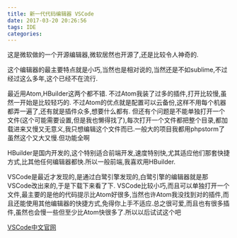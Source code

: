 ```yaml
---
title: 新一代代码编辑器 VSCode
date: 2017-03-20 20:26:56
tags: IDE
categories:
---
```

这是微软做的一个开源编辑器,微软居然也开源了,还是比较令人神奇的.

这个编辑器的最主要特点就是小巧,当然也是相对说的,当然还是不如sublime,不过经过这么多年,这个已经不在流行.

最近用Atom,HBuilder这两个都不错. 不过Atom我装了过多的插件,打开比较慢,虽然一开始是比较轻巧的.
不过Atom的优点就是配置可以云备份,这样不用每个机器都弄一遍了,还有就是插件众多,想要什么都有.
但还有个问题是不能单独打开一个文件(这个可能需要设置,但是我也懒得找了),每次打开一个文件都把整个目录,都加载进来又慢又无意义,我只想编辑这个文件而已.一般大的项目我都用phpstorm了 虽然这个又大又慢.但功能全啊

HBuilder是国内开发的,这个特别适合前端开发,速度特别快,尤其适应他们那套快捷方式,比其他任何编辑器都快.所以一般前端,我喜欢用HBuilder.

VSCode是最近才发现的,是通过白鹭引擎发现的,白鹭引擎的编辑器就是那VSCode改出来的,于是下载下来看了下.
VSCode比较小巧,而且可以单独打开一个文件,最主要的是他的代码提示比Atom好很多,当然也许Atom我没找到对的插件,而且还能使用其他编辑器的快捷方式,免得你上手不适应.总之很可爱,而且也有很多插件,虽然也会慢一些但至少比Atom快很多了.所以以后试试这个吧

[VSCode中文官网](http://www.vscode.org/)
